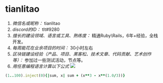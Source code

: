 # tianlitao

1. *微信名或昵称：* tianlitao
2. *discord的ID：* tlt#9280
3. *擅长的建设领域、语言或工具、熟练度：* 精通Ruby\Rails，6年+经验，全栈开发。
4. *每周能花在业余项目的时间：* 30小时左右
5. *区块链建设经验（产品、项目、黑客松、技术文章、代码贡献、艺术创作等）：* 参加过一些测试活动，节点等。
6. *用任意编程语言计算以下公式*
![](https://latex.codecogs.com/svg.image?\sum_{n=1}^{100}\left&space;(n^{3}-\sqrt[3]{n}&space;\right&space;))

```ruby
(1..100).inject(0){|sum, x| sum + (x**3 - x**(1.0/3))}

```
